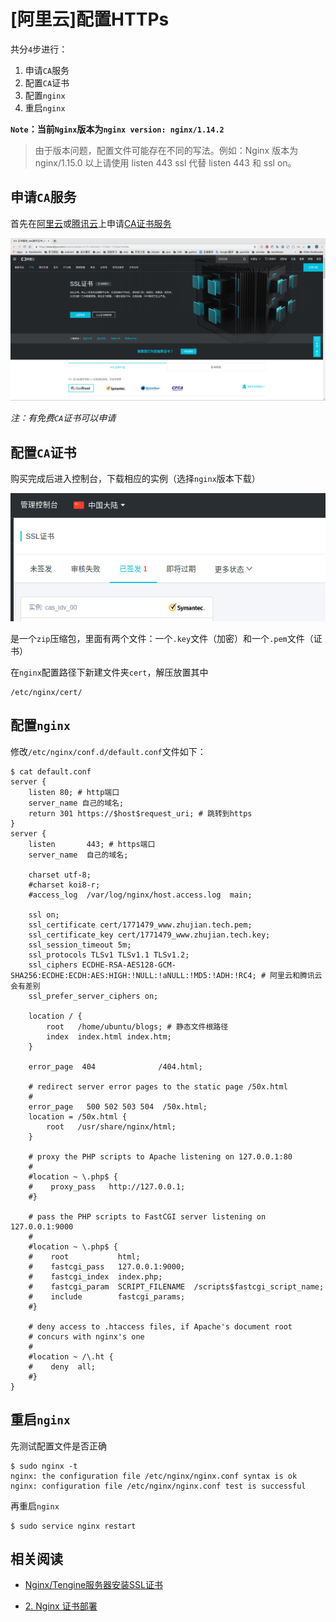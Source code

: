 
# [阿里云]配置HTTPs

共分`4`步进行：

1. 申请`CA`服务
2. 配置`CA`证书
3. 配置`nginx`
4. 重启`nginx`

**`Note`：当前`Nginx`版本为`nginx version: nginx/1.14.2`**

>由于版本问题，配置文件可能存在不同的写法。例如：Nginx 版本为 nginx/1.15.0 以上请使用 listen 443 ssl 代替 listen 443 和 ssl on。

## 申请`CA`服务

首先在[阿里云](https://www.aliyun.com/?utm_content=se_1000301881)或[腾讯云](https://cloud.tencent.com/?fromSource=gwzcw.2212127.2212127.2212127&utm_medium=cpd&utm_id=gwzcw.2212127.2212127.2212127)上申请[CA证书服务](https://www.aliyun.com/product/cas?spm=5176.10695662.1171680.1.752f3ae1Hnibka)

![](./imgs/aliyun-ca.png)

*注：有免费`CA`证书可以申请*

## 配置`CA`证书

购买完成后进入控制台，下载相应的实例（选择`nginx`版本下载）

![](./imgs/purchased-ca.png)

是一个`zip`压缩包，里面有两个文件：一个`.key`文件（加密）和一个`.pem`文件（证书）

在`nginx`配置路径下新建文件夹`cert`，解压放置其中

    /etc/nginx/cert/

## 配置`nginx`

修改`/etc/nginx/conf.d/default.conf`文件如下：

    $ cat default.conf 
    server {
        listen 80; # http端口
        server_name 自己的域名;
        return 301 https://$host$request_uri; # 跳转到https
    }
    server {
        listen       443; # https端口
        server_name  自己的域名;

        charset utf-8;
        #charset koi8-r;
        #access_log  /var/log/nginx/host.access.log  main;

        ssl on;
        ssl_certificate cert/1771479_www.zhujian.tech.pem;
        ssl_certificate_key cert/1771479_www.zhujian.tech.key;
        ssl_session_timeout 5m;
        ssl_protocols TLSv1 TLSv1.1 TLSv1.2;
        ssl_ciphers ECDHE-RSA-AES128-GCM-SHA256:ECDHE:ECDH:AES:HIGH:!NULL:!aNULL:!MD5:!ADH:!RC4; # 阿里云和腾讯云会有差别
        ssl_prefer_server_ciphers on;

        location / {
            root   /home/ubuntu/blogs; # 静态文件根路径
            index  index.html index.htm;
        }

        error_page  404              /404.html;

        # redirect server error pages to the static page /50x.html
        #
        error_page   500 502 503 504  /50x.html;
        location = /50x.html {
            root   /usr/share/nginx/html;
        }

        # proxy the PHP scripts to Apache listening on 127.0.0.1:80
        #
        #location ~ \.php$ {
        #    proxy_pass   http://127.0.0.1;
        #}

        # pass the PHP scripts to FastCGI server listening on 127.0.0.1:9000
        #
        #location ~ \.php$ {
        #    root           html;
        #    fastcgi_pass   127.0.0.1:9000;
        #    fastcgi_index  index.php;
        #    fastcgi_param  SCRIPT_FILENAME  /scripts$fastcgi_script_name;
        #    include        fastcgi_params;
        #}

        # deny access to .htaccess files, if Apache's document root
        # concurs with nginx's one
        #
        #location ~ /\.ht {
        #    deny  all;
        #}
    }

## 重启`nginx`

先测试配置文件是否正确

    $ sudo nginx -t
    nginx: the configuration file /etc/nginx/nginx.conf syntax is ok
    nginx: configuration file /etc/nginx/nginx.conf test is successful

再重启`nginx`

    $ sudo service nginx restart

## 相关阅读

* [Nginx/Tengine服务器安装SSL证书](https://help.aliyun.com/knowledge_detail/95491.html?spm=5176.2020520154.cas.25.220e56a7X6XAdR)

* [2. Nginx 证书部署](https://cloud.tencent.com/document/product/400/4143#2.-nginx-.E8.AF.81.E4.B9.A6.E9.83.A8.E7.BD.B2)
